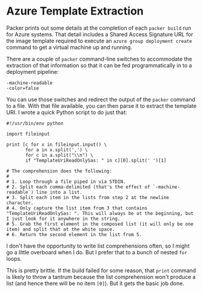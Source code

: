 # Azure Template Extraction

Packer prints out some details at the completion of each `packer build` run for Azure systems. That detail includes a Shared Access Signature URL for the image template required to execute an `azure group deployment create` command to get a virtual machine up and running.

There are a couple of `packer` command-line switches to accommodate the extraction of that information so that it can be fed programmatically in to a deployment pipeline:

~~~~ {.bash}
-machine-readable
-color=false
~~~~

You can use those switches and redirect the output of the `packer` command to a file. With that file available, you can then parse it to extract the template URI. I wrote a quick Python script to do just that:

~~~~ {.python}
#!/usr/bin/env python

import fileinput

print [c for x in fileinput.input() \
       for a in x.split(',') \
       for c in a.split("\\n") \
       if "TemplateUriReadOnlySas: " in c][0].split(' ')[1]

# The comprehension does the following:
#
# 1. Loop through a file piped in via STDIN.
# 2. Split each comma-delimited (that's the effect of `-machine-readable`) line into a list.
# 3. Split each item in the lists from step 2 at the newline character.
# 4. Only capture the list item from 3 that contains "TemplateUriReadOnlySas: ". This will always be at the beginning, but I just look for it anywhere in the string.
# 5. Grab the first element in the composed list (it will only be one item) and split that at the white space.
# 6. Return the second element in the list from 5.
~~~~

I don't have the opportunity to write list comprehensions often, so I might go a little overboard when I do. But I prefer that to a bunch of nested `for` loops.

This is pretty brittle. If the build failed for some reason, that `print` command is likely to throw a tantrum because the list comprehension won't produce a list (and hence there will be no item `[0]`). But it gets the basic job done.
